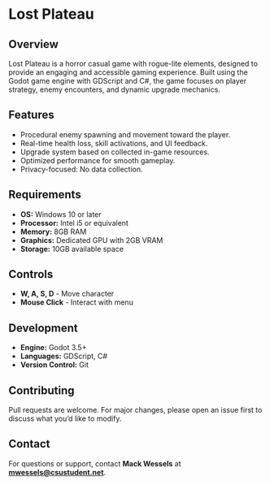 # Lost Plateau

## Overview
Lost Plateau is a horror casual game with rogue-lite elements, designed to provide an engaging and accessible gaming experience. Built using the Godot game engine with GDScript and C#, the game focuses on player strategy, enemy encounters, and dynamic upgrade mechanics.

## Features
- Procedural enemy spawning and movement toward the player.
- Real-time health loss, skill activations, and UI feedback.
- Upgrade system based on collected in-game resources.
- Optimized performance for smooth gameplay.
- Privacy-focused: No data collection.

## Requirements
- **OS:** Windows 10 or later  
- **Processor:** Intel i5 or equivalent  
- **Memory:** 8GB RAM  
- **Graphics:** Dedicated GPU with 2GB VRAM  
- **Storage:** 10GB available space  

## Controls
- **W, A, S, D** - Move character  
- **Mouse Click** - Interact with menu

## Development
- **Engine:** Godot 3.5+  
- **Languages:** GDScript, C#  
- **Version Control:** Git  

## Contributing
Pull requests are welcome. For major changes, please open an issue first to discuss what you’d like to modify.

## Contact
For questions or support, contact **Mack Wessels** at **mwessels@csustudent.net**.
